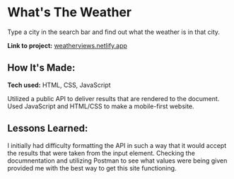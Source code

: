 # What's The Weather
Type a city in the search bar and find out what the weather is in that city.

**Link to project:** [weatherviews.netlify.app](https://weatherviews.netlify.app/)



## How It's Made:

**Tech used:** HTML, CSS, JavaScript

Utilized a public API to deliver results that are rendered to the document. Used JavaScript and HTML/CSS to make a mobile-first website.

## Lessons Learned:

I initially had difficulty formatting the API in such a way that it would accept the results that were taken from the input element. Checking the documnentation and utilizing Postman to see what values were being given provided me with the best way to get this site functioning.





